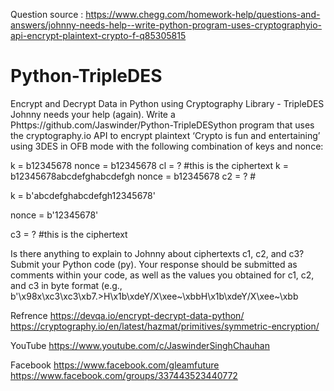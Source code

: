 Question source : https://www.chegg.com/homework-help/questions-and-answers/johnny-needs-help--write-python-program-uses-cryptographyio-api-encrypt-plaintext-crypto-f-q85305815
# Python-TripleDES
Encrypt and Decrypt Data in Python using Cryptography Library - TripleDES
Johnny needs your help (again). Write a Phttps://github.com/Jaswinder/Python-TripleDESython program that uses the cryptography.io API to encrypt plaintext 
‘Crypto is fun and entertaining’ using 3DES in OFB mode with the following combination of keys and nonce:

k = b12345678 
nonce = b12345678 
cl = ? 
#this is the ciphertext 
k = b12345678abcdefghabcdefgh 
nonce = b12345678 
c2 = ? #


k = b'abcdefghabcdefgh12345678'

nonce = b'12345678'

c3 = ? #this is the ciphertext


Is there anything to explain to Johnny about ciphertexts c1, c2, and c3? Submit your Python code (py). 
Your response should be submitted as comments within your code, as well as the values you obtained for c1, c2, and c3 in byte format 
(e.g., b'\x98x\xc3\xc3\xb7.>H\x1b\xdeY/X\xee~\xbbH\x1b\xdeY/X\xee~\xbb

Refrence 
https://devqa.io/encrypt-decrypt-data-python/
https://cryptography.io/en/latest/hazmat/primitives/symmetric-encryption/

YouTube
https://www.youtube.com/c/JaswinderSinghChauhan

Facebook
https://www.facebook.com/gleamfuture
https://www.facebook.com/groups/337443523440772

